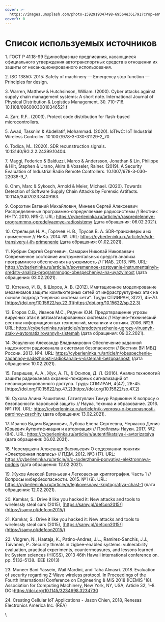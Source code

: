 ```yaml
---
cover: >-
  https://images.unsplash.com/photo-1592919347498-69564e361791?crop=entropy&cs=srgb&fm=jpg&ixid=MnwxOTcwMjR8MHwxfHNlYXJjaHw0fHx3aXJlbGVzc3xlbnwwfHx8fDE2MzY0NzA2NzY&ixlib=rb-1.2.1&q=85
coverY: 0
---
```


# Список используемых источников

1\. ГОСТ Р 41.18-99 Единообразные предписания, касающиеся официального утверждения автотранспортных средств в отношении их защиты от несанкционированного использования.

2\. ISO 13850: 2015: Safety of machinery — Emergency stop function — Principles for design.

3\. Warren, Matthew & Hutchsinson, William. (2000). Cyber attacks against supply chain management systems: A short note. International Journal of Physical Distribution & Logistics Management. 30. 710-716. 10.1108/09600030010346521.f

4\. Zarr, R.F.. (2003). Protect code distribution for flash-based microcontrollers.

5\. Awad, Tassnim & Abdellatif, Mohammad. (2020). IoTIwC: IoT Industrial Wireless Controller. 10.1007/978-3-030-31129-2\_70.

6\. Todica, M.. (2020). SDR recunstruction signals. 10.13140/RG.2.2.24399.10404.

7\. Maggi, Federico & Balduzzi, Marco & Andersson, Jonathan & Lin, Philippe & Hilt, Stephen & Urano, Akira & Vosseler, Rainer. (2019). A Security Evaluation of Industrial Radio Remote Controllers. 10.1007/978-3-030-22038-9\_7.

8\. Ohm, Marc & Sykosch, Arnold & Meier, Michael. (2020). Towards Detection of Software Supply Chain Attacks by Forensic Artifacts. 10.1145/3407023.3409183.

9\. Сорохтин Евгений Михайлович, Минеев Сергей Алексеевич Распределенные программно-определяемые радиосистемы // Вестник ННГУ. 2010. №5-2. URL: https://cyberleninka.ru/article/n/raspredelennye-programmno-opredelyaemye-radiosistemy (дата обращения: 06.02.2021).

10\. Стрельцов Н. А., Горячев Н. В., Трусов В. А. SDR-трансиверы и их применение // НиКа. 2014. №. URL: https://cyberleninka.ru/article/n/sdr-transivery-i-ih-primenenie (дата обращения: 01.02.2021).

11\. Кубрин Сергей Сергеевич, Самарин Николай Николаевич Современное состояние инструментальных средств анализа программного обеспечения на уязвимость // ГИАБ. 2013. №5. URL: https://cyberleninka.ru/article/n/sovremennoe-sostoyanie-instrumentalnyh-sredstv-analiza-programmnogo-obespecheniya-na-uyazvimost (дата обращения: 03.02.2021).

12\. Котенко, И. В., & Шоров, А. В. (2012). Имитационное моделирование механизмов защиты компьютерных сетей от инфраструктурных атак на основе подхода “нервная система сети”. Труды СПИИРАН, 3(22), 45-70. [https://doi.org/10.15622/sp.22.3](https://doi.org/10.15622/sp.22.3)

13\. Егоров С.В., Иванов М.С., Рядчин Ю.И. Предотвращение угрозы вирусных атак в автоматизированных системах // Научно-технический вестник информационных технологий, механики и оптики. 2006. №29. URL: https://cyberleninka.ru/article/n/predotvraschenie-ugrozy-virusnyh-atak-v-avtomatizirovannyh-sistemah (дата обращения: 09.02.2021).

14\. Эсауленко Александр Владимирович Обеспечение заданной надежности радиоканала в системах безопасности // Вестник ВИ МВД России. 2013. №4. URL: https://cyberleninka.ru/article/n/obespechenie-zadannoy-nadezhnosti-radiokanala-v-sistemah-bezopasnosti (дата обращения: 10.02.2021).

15\. Гавришев, А. А., Жук, А. П., & Осипов, Д. Л. (2016). Анализ технологий защиты радиоканала охранно-пожарных сигнализаций от несанкционированного доступа. Труды СПИИРАН, 4(47), 28-45. [https://doi.org/10.15622/sp.47.2](https://doi.org/10.15622/sp.47.2)

16\. Сухова Алина Рашитовна, Гатиятуллин Тимур Радикович К вопросу о безопасности парольной защиты // Наука, техника и образование. 2016. №1 (19). URL: https://cyberleninka.ru/article/n/k-voprosu-o-bezopasnosti-parolnoy-zaschity (дата обращения: 13.02.2021).

17\. Иванов Вадим Вадимович, Лубова Елена Сергеевна, Черкасов Денис Юрьевич Аутентификация и авторизация // Проблемы Науки. 2017. №2 (84). URL: https://cyberleninka.ru/article/n/autentifikatsiya-i-avtorizatsiya (дата обращения: 06.02.2021).

18\. Черемушкин Александр Васильевич О содержании понятия «Электронная подпись» // ПДМ. 2012. №3 (17). URL: https://cyberleninka.ru/article/n/o-soderzhanii-ponyatiya-elektronnaya-podpis (дата обращения: 12.02.2021).

19\. Жуков Алексей Евгеньевич Легковесная криптография. Часть 1 // Вопросы кибербезопасности. 2015. №1 (9). URL: https://cyberleninka.ru/article/n/legkovesnaya-kriptografiya-chast-1 (дата обращения: 12.02.2021).

20\. Kamkar, S.: Drive it like you hacked it: New attacks and tools to wirelessly steal cars (2015), [https://samy.pl/defcon2015/](https://samy.pl/defcon2015/)

21\. Kamkar, S.: Drive it like you hacked it: New attacks and tools to wirelessly steal cars (2015), [https://samy.pl/defcon2015/](https://samy.pl/defcon2015/)

22\. Vidgren, N., Haataja, K., Patino-Andres, J.L., Ramirez-Sanchis, J.J., Toivanen, P.: Security threats in zigbee-enabled systems: vulnerability evaluation, practical experiments, countermeasures, and lessons learned. In: System sciences (HICSS), 2013 46th Hawaii international conference on. pp. 5132–5138. IEEE (2013)

23\. Muneer Bani Yassein, Wail Mardini, and Taha Almasri. 2018. Evaluation of security regarding Z-Wave wireless protocol. In Proceedings of the Fourth International Conference on Engineering & MIS 2018 (ICEMIS '18). Association for Computing Machinery, New York, NY, USA, Article 32, 1–8. DOI:https://doi.org/10.1145/3234698.3234730

24\. Creating Cellular IoT Applications - Jason Chien, 2018, Renesas Electronics America Inc. (REA)

\


&#x20;
